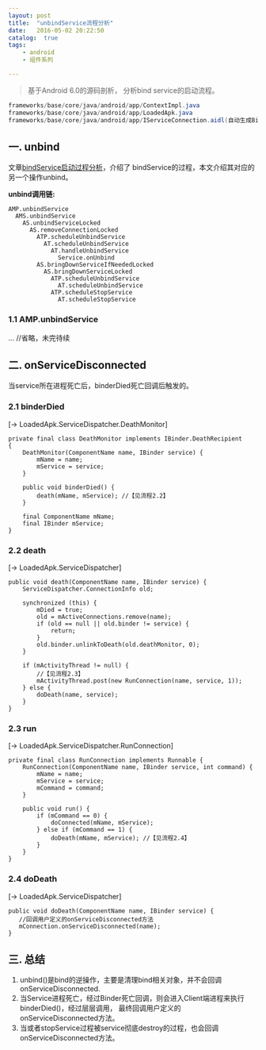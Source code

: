 ```yaml
---
layout: post
title:  "unbindService流程分析"
date:   2016-05-02 20:22:50
catalog:  true
tags:
    - android
    - 组件系列

---
```


> 基于Android 6.0的源码剖析， 分析bind service的启动流程。

```Java
frameworks/base/core/java/android/app/ContextImpl.java
frameworks/base/core/java/android/app/LoadedApk.java
frameworks/base/core/java/android/app/IServiceConnection.aidl(自动生成Binder两端)
```

## 一. unbind

文章[bindService启动过程分析](http://gityuan.com/2016/05/01/bind-service/)，介绍了
bindService的过程，本文介绍其对应的另一个操作unbind。

**unbind调用链:**

    AMP.unbindService
      AMS.unbindService
        AS.unbindServiceLocked
          AS.removeConnectionLocked
            ATP.scheduleUnbindService
              AT.scheduleUnbindService
                AT.handleUnbindService
                  Service.onUnbind
            AS.bringDownServiceIfNeededLocked
              AS.bringDownServiceLocked
                ATP.scheduleUnbindService
                  AT.scheduleUnbindService
                ATP.scheduleStopService
                  AT.scheduleStopService
            

### 1.1 AMP.unbindService

... //省略，未完待续

## 二. onServiceDisconnected
当service所在进程死亡后，binderDied死亡回调后触发的。

### 2.1 binderDied
[-> LoadedApk.ServiceDispatcher.DeathMonitor]

    private final class DeathMonitor implements IBinder.DeathRecipient
    {
        DeathMonitor(ComponentName name, IBinder service) {
            mName = name;
            mService = service;
        }

        public void binderDied() {
            death(mName, mService); //【见流程2.2】
        }

        final ComponentName mName;
        final IBinder mService;
    }

### 2.2 death
[-> LoadedApk.ServiceDispatcher]

    public void death(ComponentName name, IBinder service) {
        ServiceDispatcher.ConnectionInfo old;

        synchronized (this) {
            mDied = true;
            old = mActiveConnections.remove(name);
            if (old == null || old.binder != service) {
                return;
            }
            old.binder.unlinkToDeath(old.deathMonitor, 0);
        }

        if (mActivityThread != null) {
            //【见流程2.3】
            mActivityThread.post(new RunConnection(name, service, 1));
        } else {
            doDeath(name, service);
        }
    }

### 2.3 run
[-> LoadedApk.ServiceDispatcher.RunConnection]

    private final class RunConnection implements Runnable {
        RunConnection(ComponentName name, IBinder service, int command) {
            mName = name;
            mService = service;
            mCommand = command;
        }

        public void run() {
            if (mCommand == 0) {
                doConnected(mName, mService);
            } else if (mCommand == 1) {
                doDeath(mName, mService); //【见流程2.4】
            }
        }
    }

### 2.4 doDeath
[-> LoadedApk.ServiceDispatcher]

    public void doDeath(ComponentName name, IBinder service) {
       //回调用户定义的onServiceDisconnected方法
       mConnection.onServiceDisconnected(name);
    }

## 三. 总结

1. unbind()是bind的逆操作，主要是清理bind相关对象，并不会回调onServiceDisconnected.
2. 当Service进程死亡，经过Binder死亡回调，则会进入Client端进程来执行binderDied()，经过层层调用，
最终回调用户定义的onServiceDisconnected方法。
3. 当或者stopService过程被service彻底destroy的过程，也会回调onServiceDisconnected方法。
